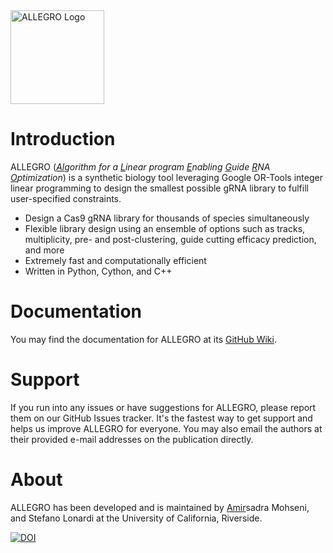 <img width="150" alt="ALLEGRO Logo" src="https://github.com/AmirUCR/allegro/assets/46543443/d173addd-24ef-4532-a8b8-a902e9a8ec36">

# Introduction
ALLEGRO (_<ins>Al</ins>gorithm for a <ins>L</ins>inear program <ins>E</ins>nabling <ins>G</ins>uide <ins>R</ins>NA <ins>O</ins>ptimization_) is a synthetic biology tool leveraging Google OR-Tools integer linear programming to design the smallest possible gRNA library to fulfill user-specified constraints.

- Design a Cas9 gRNA library for thousands of species simultaneously
- Flexible library design using an ensemble of options such as tracks, multiplicity, pre- and post-clustering, guide cutting efficacy prediction, and more
- Extremely fast and computationally efficient
- Written in Python, Cython, and C++

# Documentation
You may find the documentation for ALLEGRO at its [GitHub Wiki](https://github.com/ucrbioinfo/allegro/wiki).

# Support
If you run into any issues or have suggestions for ALLEGRO, please report them on our GitHub Issues tracker. It's the fastest way to get support and helps us improve ALLEGRO for everyone. You may also email the authors at their provided e-mail addresses on the publication directly.

# About
ALLEGRO has been developed and is maintained by <ins>Amir</ins>sadra Mohseni, and Stefano Lonardi at the University of California, Riverside.

[![DOI](https://zenodo.org/badge/DOI/10.5281/zenodo.15597071.svg)](https://doi.org/10.5281/zenodo.15597071)
